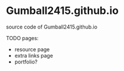 # Gumball2415.github.io
 
source code of Gumball2415.github.io  
  
TODO pages:
- resource page
- extra links page
- portfolio?
